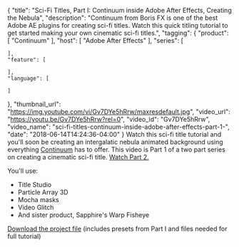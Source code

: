 {
  "title": "Sci-Fi Titles, Part I: Continuum inside Adobe After Effects, Creating the Nebula",
  "description": "Continuum from Boris FX is one of the best Adobe AE plugins for creating sci-fi titles. Watch this quick titling tutorial to get started making your own cinematic sci-fi titles.",
  "tagging": {
    "product": [
      "Continuum"
    ],
    "host": [
      "Adobe After Effects"
    ],
    "series": [

    ],
    "feature": [

    ],
    "language": [

    ]
  },
  "thumbnail_url": "https://img.youtube.com/vi/Gv7DYe5hRrw/maxresdefault.jpg",
  "video_url": "https://youtu.be/Gv7DYe5hRrw?rel=0",
  "video_id": "Gv7DYe5hRrw",
  "video_name": "sci-fi-titles-continuum-inside-adobe-after-effects-part-1-",
  "date": "2018-06-14T14:24:36-04:00"
}
Watch this sci-fi title tutorial and you'll soon be creating an intergalatic nebula animated background using everything [Continuum](/products/continuum/) has to offer. This video is Part 1 of a two part series on creating a cinematic sci-fi title. [Watch Part 2.](/videos/sci-fi-titles-continuum-inside-adobe-after-effects-part-ii/)

You'll use:

* Title Studio
* Particle Array 3D
* Mocha masks
* Video Glitch
* And sister product, Sapphire's Warp Fisheye

[Download the project file](http://cdn.borisfx.com/borisfx/download_files/boris-fx-warp-tiles-preset-project-files.zip) (includes presets from Part I and files needed for full tutorial)

